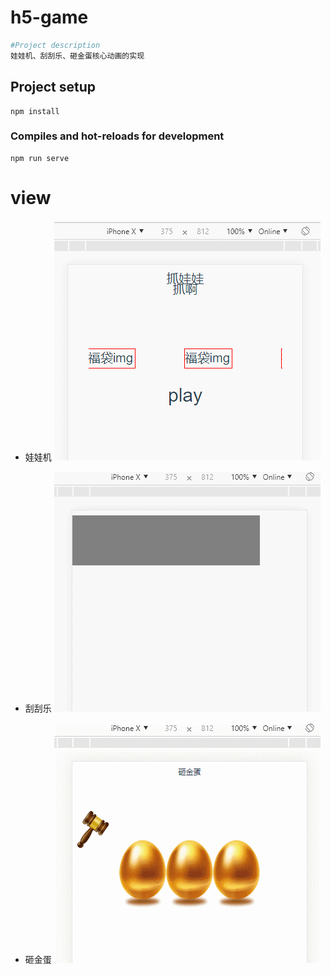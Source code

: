 # h5-game
```bash
#Project description
娃娃机、刮刮乐、砸金蛋核心动画的实现
```
## Project setup
```
npm install
```

### Compiles and hot-reloads for development
```
npm run serve
```

# view  
- 娃娃机
 ![image](https://github.com/qianduanwuzi/img/blob/master/gif/clawbaby.gif)

- 刮刮乐
 ![image](https://github.com/qianduanwuzi/img/blob/master/gif/scratchcard.gif)

- 砸金蛋
 ![image](https://github.com/qianduanwuzi/img/blob/master/gif/crushgoldeneggs.gif)

